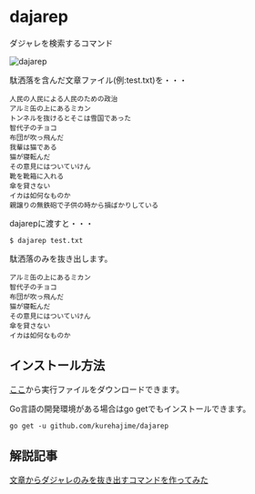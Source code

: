 # dajarep
ダジャレを検索するコマンド

![dajarep](https://cloud.githubusercontent.com/assets/4569916/9517659/7641d0ca-4cec-11e5-98d6-7b0a64354877.gif)

駄洒落を含んだ文章ファイル(例:test.txt)を・・・

```
人民の人民による人民のための政治
アルミ缶の上にあるミカン
トンネルを抜けるとそこは雪国であった
智代子のチョコ
布団が吹っ飛んだ
我輩は猫である
猫が寝転んだ
その意見にはついていけん
靴を靴箱に入れる
傘を貸さない
イカは如何なものか
親譲りの無鉄砲で子供の時から損ばかりしている
```

dajarepに渡すと・・・

```
$ dajarep test.txt
```
駄洒落のみを抜き出します。
```
アルミ缶の上にあるミカン
智代子のチョコ
布団が吹っ飛んだ
猫が寝転んだ
その意見にはついていけん
傘を貸さない
イカは如何なものか
```

## インストール方法

[ここ](https://github.com/kurehajime/dajarep/releases)から実行ファイルをダウンロードできます。


Go言語の開発環境がある場合はgo getでもインストールできます。

```
go get -u github.com/kurehajime/dajarep
```

## 解説記事

[文章からダジャレのみを抜き出すコマンドを作ってみた](http://qiita.com/kurehajime/items/a922d42dff5e0f03d32c)
